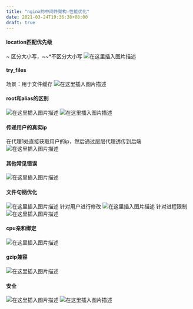 ```yaml
---
title: "nginx的中间件架构-性能优化"
date: 2021-03-24T19:36:38+08:00
draft: true
---
```


#### location匹配优先级
 ~ 区分大小写，~~*不区分大小写
![在这里插入图片描述](https://img-blog.csdnimg.cn/20190210204325483.png?x-oss-process=image/watermark,type_ZmFuZ3poZW5naGVpdGk,shadow_10,text_aHR0cHM6Ly9ibG9nLmNzZG4ubmV0L3dmazI5NzUwMTk2NzE=,size_16,color_FFFFFF,t_70)
#### try_files
场景：用于文件缓存
![在这里插入图片描述](https://img-blog.csdnimg.cn/20190210205237263.png?x-oss-process=image/watermark,type_ZmFuZ3poZW5naGVpdGk,shadow_10,text_aHR0cHM6Ly9ibG9nLmNzZG4ubmV0L3dmazI5NzUwMTk2NzE=,size_16,color_FFFFFF,t_70)
#### root和alias的区别
![在这里插入图片描述](https://img-blog.csdnimg.cn/20190210205600926.png?x-oss-process=image/watermark,type_ZmFuZ3poZW5naGVpdGk,shadow_10,text_aHR0cHM6Ly9ibG9nLmNzZG4ubmV0L3dmazI5NzUwMTk2NzE=,size_16,color_FFFFFF,t_70)
![在这里插入图片描述](https://img-blog.csdnimg.cn/20190210205627916.png?x-oss-process=image/watermark,type_ZmFuZ3poZW5naGVpdGk,shadow_10,text_aHR0cHM6Ly9ibG9nLmNzZG4ubmV0L3dmazI5NzUwMTk2NzE=,size_16,color_FFFFFF,t_70)
#### 传递用户的真实ip
在代理1处直接获取用户的ip，然后通过层层代理透传到后端
![在这里插入图片描述](https://img-blog.csdnimg.cn/20190210210042226.png?x-oss-process=image/watermark,type_ZmFuZ3poZW5naGVpdGk,shadow_10,text_aHR0cHM6Ly9ibG9nLmNzZG4ubmV0L3dmazI5NzUwMTk2NzE=,size_16,color_FFFFFF,t_70)
#### 其他常见错误
![在这里插入图片描述](https://img-blog.csdnimg.cn/20190210210327967.png?x-oss-process=image/watermark,type_ZmFuZ3poZW5naGVpdGk,shadow_10,text_aHR0cHM6Ly9ibG9nLmNzZG4ubmV0L3dmazI5NzUwMTk2NzE=,size_16,color_FFFFFF,t_70)
#### 文件句柄优化
![在这里插入图片描述](https://img-blog.csdnimg.cn/20190210213216549.png?x-oss-process=image/watermark,type_ZmFuZ3poZW5naGVpdGk,shadow_10,text_aHR0cHM6Ly9ibG9nLmNzZG4ubmV0L3dmazI5NzUwMTk2NzE=,size_16,color_FFFFFF,t_70)
 针对用户进行修改
 ![在这里插入图片描述](https://img-blog.csdnimg.cn/20190210213355529.png?x-oss-process=image/watermark,type_ZmFuZ3poZW5naGVpdGk,shadow_10,text_aHR0cHM6Ly9ibG9nLmNzZG4ubmV0L3dmazI5NzUwMTk2NzE=,size_16,color_FFFFFF,t_70)
 针对进程限制
 ![在这里插入图片描述](https://img-blog.csdnimg.cn/20190210213510966.png?x-oss-process=image/watermark,type_ZmFuZ3poZW5naGVpdGk,shadow_10,text_aHR0cHM6Ly9ibG9nLmNzZG4ubmV0L3dmazI5NzUwMTk2NzE=,size_16,color_FFFFFF,t_70)
 #### cpu亲和绑定
![在这里插入图片描述](https://img-blog.csdnimg.cn/20190211223904157.png?x-oss-process=image/watermark,type_ZmFuZ3poZW5naGVpdGk,shadow_10,text_aHR0cHM6Ly9ibG9nLmNzZG4ubmV0L3dmazI5NzUwMTk2NzE=,size_16,color_FFFFFF,t_70)
#### gzip兼容
![在这里插入图片描述](https://img-blog.csdnimg.cn/20190211225553944.png)
#### 安全
![在这里插入图片描述](https://img-blog.csdnimg.cn/20190211230042274.png?x-oss-process=image/watermark,type_ZmFuZ3poZW5naGVpdGk,shadow_10,text_aHR0cHM6Ly9ibG9nLmNzZG4ubmV0L3dmazI5NzUwMTk2NzE=,size_16,color_FFFFFF,t_70)
![在这里插入图片描述](https://img-blog.csdnimg.cn/20190211230546667.png?x-oss-process=image/watermark,type_ZmFuZ3poZW5naGVpdGk,shadow_10,text_aHR0cHM6Ly9ibG9nLmNzZG4ubmV0L3dmazI5NzUwMTk2NzE=,size_16,color_FFFFFF,t_70)